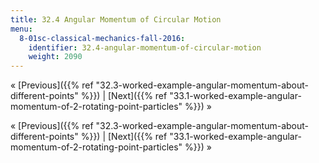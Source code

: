 ```yaml
---
title: 32.4 Angular Momentum of Circular Motion
menu:
  8-01sc-classical-mechanics-fall-2016:
    identifier: 32.4-angular-momentum-of-circular-motion
    weight: 2090
---
```

« [Previous]({{% ref "32.3-worked-example-angular-momentum-about-different-points" %}}) | [Next]({{% ref "33.1-worked-example-angular-momentum-of-2-rotating-point-particles" %}}) »

« [Previous]({{% ref "32.3-worked-example-angular-momentum-about-different-points" %}}) | [Next]({{% ref "33.1-worked-example-angular-momentum-of-2-rotating-point-particles" %}}) »